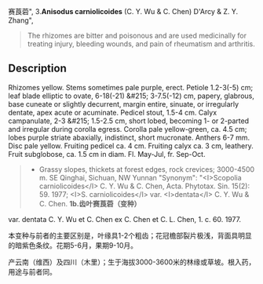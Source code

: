 赛莨菪",
3.**Anisodus carniolicoides** (C. Y. Wu & C. Chen) D'Arcy & Z. Y. Zhang",

> The rhizomes are bitter and poisonous and are used medicinally for treating injury, bleeding wounds, and pain of rheumatism and arthritis.

## Description
Rhizomes yellow. Stems sometimes pale purple, erect. Petiole 1.2-3(-5) cm; leaf blade elliptic to ovate, 6-18(-21) &amp;#215; 3-7.5(-12) cm, papery, glabrous, base cuneate or slightly decurrent, margin entire, sinuate, or irregularly dentate, apex acute or acuminate. Pedicel stout, 1.5-4 cm. Calyx campanulate, 2-3 &amp;#215; 1.5-2.5 cm, short lobed, becoming 1- or 2-parted and irregular during corolla egress. Corolla pale yellow-green, ca. 4.5 cm; lobes purple striate abaxially, indistinct, short mucronate. Anthers 6-7 mm. Disc pale yellow. Fruiting pedicel ca. 4 cm. Fruiting calyx ca. 3 cm, leathery. Fruit subglobose, ca. 1.5 cm in diam. Fl. May-Jul, fr. Sep-Oct.

> * Grassy slopes, thickets at forest edges, rock crevices; 3000-4500 m. SE Qinghai, Sichuan, NW Yunnan
  "Synonym": "&lt;I&gt;Scopolia carniolicoides&lt;/I&gt; C. Y. Wu &amp; C. Chen, Acta. Phytotax. Sin. 15(2): 59. 1977; &lt;I&gt;S. carniolicoides&lt;/I&gt; var. &lt;I&gt;dentata&lt;/I&gt; C. Y. Wu &amp; C. Chen.
**1b.齿叶赛莨菪（变种）**

var. dentata C. Y. Wu et C. Chen ex C. Chen et C. L. Chen, 1. c. 60. 1977.

本变种与前者的主要区别是，叶缘具1-2个粗齿；花冠檐部裂片极浅，背面具明显的暗紫色条纹。花期5-6月，果期9-10月。

产云南（维西）及四川（木里）；生于海拔3000-3600米的林缘或草坡。根入药，用途与前者同。
